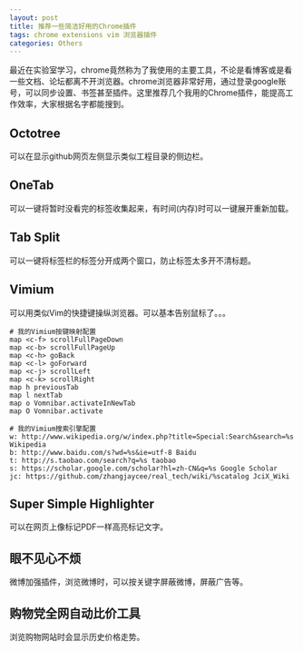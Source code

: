 ```yaml
---
layout: post
title: 推荐一些简洁好用的Chrome插件 
tags: chrome extensions vim 浏览器插件 
categories: Others
---
```


最近在实验室学习，chrome竟然称为了我使用的主要工具，不论是看博客或是看一些文档、论坛都离不开浏览器。chrome浏览器非常好用，通过登录google账号，可以同步设置、书签甚至插件。这里推荐几个我用的Chrome插件，能提高工作效率，大家根据名字都能搜到。

## Octotree
可以在显示github网页左侧显示类似工程目录的侧边栏。

## OneTab
可以一键将暂时没看完的标签收集起来，有时间(内存)时可以一键展开重新加载。

## Tab Split
可以一键将标签栏的标签分开成两个窗口，防止标签太多开不清标题。

## Vimium
可以用类似Vim的快捷键操纵浏览器。可以基本告别鼠标了。。。
~~~
# 我的Vimium按键映射配置
map <c-f> scrollFullPageDown
map <c-b> scrollFullPageUp
map <c-h> goBack
map <c-l> goForward
map <c-j> scrollLeft
map <c-k> scrollRight
map h previousTab
map l nextTab
map o Vomnibar.activateInNewTab
map O Vomnibar.activate

# 我的Vimium搜索引擎配置
w: http://www.wikipedia.org/w/index.php?title=Special:Search&search=%s Wikipedia
b: http://www.baidu.com/s?wd=%s&ie=utf-8 Baidu
t: http://s.taobao.com/search?q=%s taobao
s: https://scholar.google.com/scholar?hl=zh-CN&q=%s Google Scholar
jc: https://github.com/zhangjaycee/real_tech/wiki/%scatalog JciX_Wiki
~~~

## Super Simple Highlighter
可以在网页上像标记PDF一样高亮标记文字。

## 眼不见心不烦
微博加强插件，浏览微博时，可以按关键字屏蔽微博，屏蔽广告等。

## 购物党全网自动比价工具
浏览购物网站时会显示历史价格走势。

